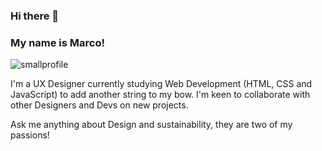 ### Hi there 👋
### My name is Marco! 
![smallprofile](https://github.com/marcobizzle/marcobizzle/assets/159526848/1fd620fb-97b4-45f0-b5d4-00eb703c004f)


I'm a UX Designer currently studying Web Development (HTML, CSS and JavaScript) to add another string to my bow. I'm keen to collaborate with other Designers and Devs on new projects.

Ask me anything about Design and sustainability, they are two of my passions! 

